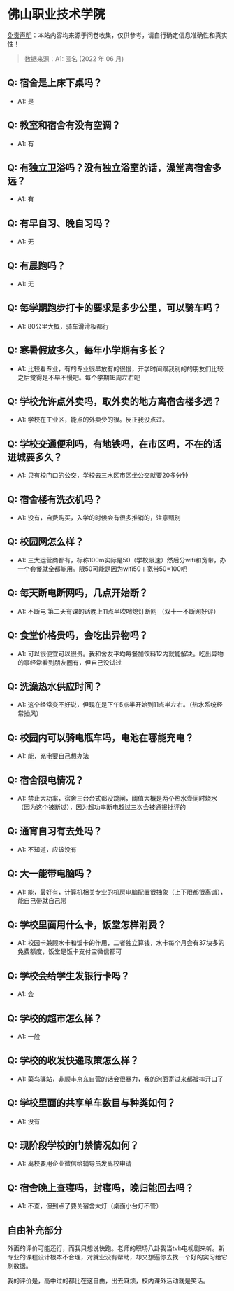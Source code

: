 # 佛山职业技术学院

[免责声明](https://colleges.chat/#_3)：本站内容均来源于问卷收集，仅供参考，请自行确定信息准确性和真实性！

> 数据来源：A1: 匿名 (2022 年 06 月)

## Q: 宿舍是上床下桌吗？

- A1: 是

## Q: 教室和宿舍有没有空调？

- A1: 有

## Q: 有独立卫浴吗？没有独立浴室的话，澡堂离宿舍多远？

- A1: 有

## Q: 有早自习、晚自习吗？

- A1: 无

## Q: 有晨跑吗？

- A1: 无

## Q: 每学期跑步打卡的要求是多少公里，可以骑车吗？

- A1: 80公里大概，骑车滑滑板都行

## Q: 寒暑假放多久，每年小学期有多长？

- A1: 比较看专业，有的专业很早放有的很慢，开学时间跟我别的的朋友们比较之后觉得是不早不慢吧。每个学期16周左右吧

## Q: 学校允许点外卖吗，取外卖的地方离宿舍楼多远？

- A1: 学校在工业区，能点的外卖少的很。反正我没点过。

## Q: 学校交通便利吗，有地铁吗，在市区吗，不在的话进城要多久？

- A1: 只有校门口的公交，学校去三水区市区坐公交就要20多分钟

## Q: 宿舍楼有洗衣机吗？

- A1: 没有，自费购买，入学的时候会有很多推销的，注意甄别

## Q: 校园网怎么样？

- A1: 三大运营商都有，标称100m实际是50（学校限速）然后分wifi和宽带，办一个套餐就全都能用。限50可能是因为wifi50＋宽带50=100吧

## Q: 每天断电断网吗，几点开始断？

- A1: 不断电
第二天有课的话晚上11点半吹哨熄灯断网
（双十一不断网好评）

## Q: 食堂价格贵吗，会吃出异物吗？

- A1: 可以很便宜可以很贵。我和舍友平均每餐加饮料12内就能解决。吃出异物的事经常看到朋友圈有，但自己没试过

## Q: 洗澡热水供应时间？

- A1: 这个经常变不好说，但现在是下午5点半开始到11点半左右。（热水系统经常抽风）

## Q: 校园内可以骑电瓶车吗，电池在哪能充电？

- A1: 能，充电要自己想办法

## Q: 宿舍限电情况？

- A1: 禁止大功率，宿舍三台台式都没跳闸，阈值大概是两个热水壶同时烧水（因为这个被断过），因为超功率断电超过三次会被通报批评的

## Q: 通宵自习有去处吗？

- A1: 不知道，应该没有

## Q: 大一能带电脑吗？

- A1: 能，最好有，计算机相关专业的机房电脑配置很抽象（上下限都很离谱），能自己带就自己带

## Q: 学校里面用什么卡，饭堂怎样消费？

- A1: 校园卡兼顾水卡和饭卡的作用，二者独立算钱，水卡每个月会有37块多的免费额度，饭堂是饭卡支付宝微信都可

## Q: 学校会给学生发银行卡吗？

- A1: 会

## Q: 学校的超市怎么样？

- A1: 一般

## Q: 学校的收发快递政策怎么样？

- A1: 菜鸟驿站，非顺丰京东自营的话会很暴力，我的泡面寄过来都被摔开口了

## Q: 学校里面的共享单车数目与种类如何？

- A1: 没有

## Q: 现阶段学校的门禁情况如何？

- A1: 离校要用企业微信给辅导员发离校申请

## Q: 宿舍晚上查寝吗，封寝吗，晚归能回去吗？

- A1: 不查，但到点了要关宿舍大灯（桌面小台灯不管）

## 自由补充部分

外面的评价可能还行，而我只想说快跑。老师的职场八卦我当tvb电视剧来听。新专业的课程设计根本不合理，对就业没有帮助，却又想逼你去找一个好的实习给它刷数据。

我的评价是，高中过的都比在这自由，出去麻烦，校内课外活动就是笑话。